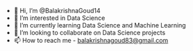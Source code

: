 - 👋 Hi, I’m @BalakrishnaGoud14
- 👀 I’m interested in Data Science
- 🌱 I’m currently learning Data Science and Machine Learning
- 💞️ I’m looking to collaborate on Data Science projects
- 📫 How to reach me - balakrishnagoud83@gmail.com

<!---
BalakrishnaGoud14/BalakrishnaGoud14 is a ✨ special ✨ repository because its `README.md` (this file) appears on your GitHub profile.
You can click the Preview link to take a look at your changes.
--->
